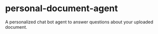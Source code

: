 # personal-document-agent
A personalized chat bot agent to answer questions about your uploaded document.
